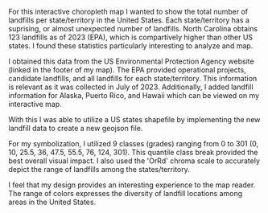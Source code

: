 For this interactive choropleth map I wanted to show the total number of landfills per state/territory in the United States. Each state/territory has a suprising, or almost unexpected number of landfills. North Carolina obtains 123 landfills as of 2023 (EPA), which is compartively higher than other US states. I found these statistics particularly interesting to analyze and map. 

I obtained this data from the US Environmental Protection Agency website (linked in the footer of my map). The EPA provided operational projects, candidate landfills, and all landfills for each state/territory. This information is relevant as it was collected in July of 2023. Additionally, I added landfill information for Alaska, Puerto Rico, and Hawaii which can be viewed on my interactive map. 

With this I was able to utilize a US states shapefile by implementing the new landfill data to create a new geojson file. 

For my symbolization, I utilized 9 classes (grades) ranging from 0 to 301 (0, 10, 25.5, 36, 47.5, 55.5, 76, 124, 301). This quantile class break provided the best overall visual impact. I also used the 'OrRd' chroma scale to accurately depict the range of landfills among the states/territory. 

I feel that my design provides an interesting experience to the map reader. The range of colors expresses the diversity of landfill locations among areas in the United States. 